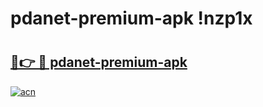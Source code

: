 # pdanet-premium-apk !nzp1x

# <h2><a href="https://hunzby.esa.edu.pl?title=pdanet-premium-apk&ref=nzp1x">🔗👉 🔴 pdanet-premium-apk</a></h2>

[![acn](https://github.com/user-attachments/assets/0f9c940e-d8b0-45ae-aac7-cd30a18b3e1c)](https://hunzby.esa.edu.pl?title=pdanet-premium-apk&ref=nzp1x)


